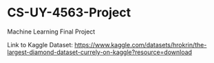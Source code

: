 # CS-UY-4563-Project
Machine Learning Final Project

Link to Kaggle Dataset: https://www.kaggle.com/datasets/hrokrin/the-largest-diamond-dataset-currely-on-kaggle?resource=download
